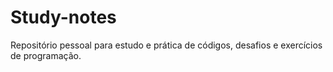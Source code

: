 # Study-notes
Repositório pessoal para estudo e prática de códigos, desafios e exercícios de programação.
